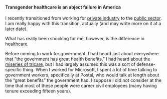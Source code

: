 #### Transgender healthcare is an abject failure in America

I recently transitioned from working for [private industry](http://washingtontechnology.com/articles/2012/01/23/booz-allen-cyber-network.aspx) to the [public sector](https://18f.gsa.gov/). I am really happy with this transition, actually (and may write more on it at a later date).

What has really been shocking for me, however, is the difference in healthcare.

Before coming to work for government, I had heard just about everywhere that “the government has great health benefits.” I had heard about the [miseries of tricare](https://www.change.org/p/tell-the-dod-tricare-to-stop-failing-military-beneficiaries-in-pain), but I had largely assumed this was a sort of defense-specific thing. When I worked for Microsoft, I spent a lot of time talking to government workers, specifically at Postal, who would talk at length about the “great benefits” the government had. I suppose I did not consider at the time that most of these people were career civil employees (many having tenure exceeding fifteen years).

